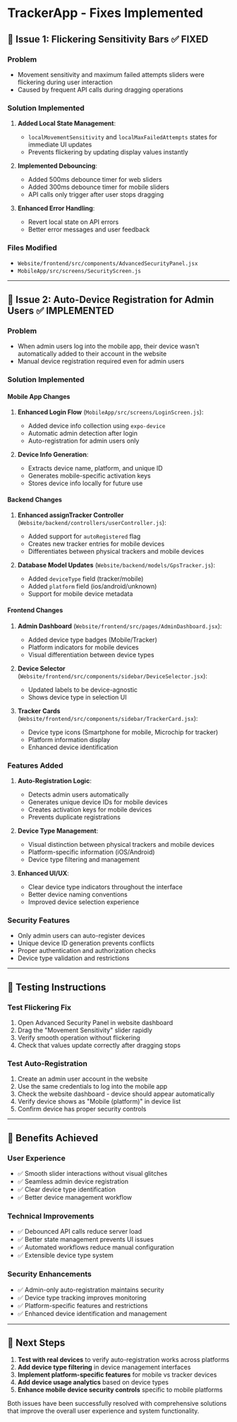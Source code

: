 # TrackerApp - Fixes Implemented

## 🎯 **Issue 1: Flickering Sensitivity Bars** ✅ FIXED

### Problem
- Movement sensitivity and maximum failed attempts sliders were flickering during user interaction
- Caused by frequent API calls during dragging operations

### Solution Implemented
1. **Added Local State Management**:
   - `localMovementSensitivity` and `localMaxFailedAttempts` states for immediate UI updates
   - Prevents flickering by updating display values instantly

2. **Implemented Debouncing**:
   - Added 500ms debounce timer for web sliders
   - Added 300ms debounce timer for mobile sliders
   - API calls only trigger after user stops dragging

3. **Enhanced Error Handling**:
   - Revert local state on API errors
   - Better error messages and user feedback

### Files Modified
- `Website/frontend/src/components/AdvancedSecurityPanel.jsx`
- `MobileApp/src/screens/SecurityScreen.js`

---

## 🎯 **Issue 2: Auto-Device Registration for Admin Users** ✅ IMPLEMENTED

### Problem
- When admin users log into the mobile app, their device wasn't automatically added to their account in the website
- Manual device registration required even for admin users

### Solution Implemented

#### Mobile App Changes
1. **Enhanced Login Flow** (`MobileApp/src/screens/LoginScreen.js`):
   - Added device info collection using `expo-device`
   - Automatic admin detection after login
   - Auto-registration for admin users only

2. **Device Info Generation**:
   - Extracts device name, platform, and unique ID
   - Generates mobile-specific activation keys
   - Stores device info locally for future use

#### Backend Changes
1. **Enhanced assignTracker Controller** (`Website/backend/controllers/userController.js`):
   - Added support for `autoRegistered` flag
   - Creates new tracker entries for mobile devices
   - Differentiates between physical trackers and mobile devices

2. **Database Model Updates** (`Website/backend/models/GpsTracker.js`):
   - Added `deviceType` field (tracker/mobile)
   - Added `platform` field (ios/android/unknown)
   - Support for mobile device metadata

#### Frontend Changes
1. **Admin Dashboard** (`Website/frontend/src/pages/AdminDashboard.jsx`):
   - Added device type badges (Mobile/Tracker)
   - Platform indicators for mobile devices
   - Visual differentiation between device types

2. **Device Selector** (`Website/frontend/src/components/sidebar/DeviceSelector.jsx`):
   - Updated labels to be device-agnostic
   - Shows device type in selection UI

3. **Tracker Cards** (`Website/frontend/src/components/sidebar/TrackerCard.jsx`):
   - Device type icons (Smartphone for mobile, Microchip for tracker)
   - Platform information display
   - Enhanced device identification

### Features Added
1. **Auto-Registration Logic**:
   - Detects admin users automatically
   - Generates unique device IDs for mobile devices
   - Creates activation keys for mobile devices
   - Prevents duplicate registrations

2. **Device Type Management**:
   - Visual distinction between physical trackers and mobile devices
   - Platform-specific information (iOS/Android)
   - Device type filtering and management

3. **Enhanced UI/UX**:
   - Clear device type indicators throughout the interface
   - Better device naming conventions
   - Improved device selection experience

### Security Features
- Only admin users can auto-register devices
- Unique device ID generation prevents conflicts
- Proper authentication and authorization checks
- Device type validation and restrictions

---

## 🧪 **Testing Instructions**

### Test Flickering Fix
1. Open Advanced Security Panel in website dashboard
2. Drag the "Movement Sensitivity" slider rapidly
3. Verify smooth operation without flickering
4. Check that values update correctly after dragging stops

### Test Auto-Registration
1. Create an admin user account in the website
2. Use the same credentials to log into the mobile app
3. Check the website dashboard - device should appear automatically
4. Verify device shows as "Mobile (platform)" in device list
5. Confirm device has proper security controls

---

## 🎉 **Benefits Achieved**

### User Experience
- ✅ Smooth slider interactions without visual glitches
- ✅ Seamless admin device registration
- ✅ Clear device type identification
- ✅ Better device management workflow

### Technical Improvements
- ✅ Debounced API calls reduce server load
- ✅ Better state management prevents UI issues
- ✅ Automated workflows reduce manual configuration
- ✅ Extensible device type system

### Security Enhancements
- ✅ Admin-only auto-registration maintains security
- ✅ Device type tracking improves monitoring
- ✅ Platform-specific features and restrictions
- ✅ Enhanced device identification and management

---

## 🔄 **Next Steps**

1. **Test with real devices** to verify auto-registration works across platforms
2. **Add device type filtering** in device management interfaces
3. **Implement platform-specific features** for mobile vs tracker devices
4. **Add device usage analytics** based on device types
5. **Enhance mobile device security controls** specific to mobile platforms

Both issues have been successfully resolved with comprehensive solutions that improve the overall user experience and system functionality.
